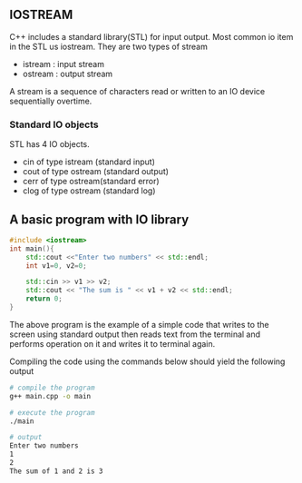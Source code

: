 ## IOSTREAM

C++ includes a standard library(STL) for input output. Most common io item in the STL us iostream. They are two types of stream
- istream : input stream
- ostream : output stream

A stream is a sequence of characters read or written to an IO device sequentially overtime.

### Standard IO objects

STL has 4 IO objects.
- cin of type istream (standard input)
- cout of type ostream (standard output)
- cerr of type ostream(standard error)
- clog of type ostream (standard log)

## A basic program with IO library

```c++
#include <iostream>
int main(){
    std::cout <<"Enter two numbers" << std::endl;
    int v1=0, v2=0;

    std::cin >> v1 >> v2;
    std::cout << "The sum is " << v1 + v2 << std::endl;
    return 0;
}
```
The above program is the example of a simple code that writes to the screen using standard output then reads text from the terminal and performs operation on it and writes it to terminal again.

Compiling the code using the commands below should yield the following output

```bash
# compile the program
g++ main.cpp -o main

# execute the program
./main

# output
Enter two numbers
1
2
The sum of 1 and 2 is 3
```
